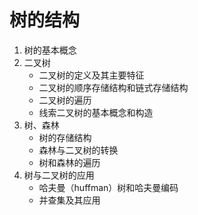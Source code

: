 # 树的结构
1. 树的基本概念
2. 二叉树
   - 二叉树的定义及其主要特征
   - 二叉树的顺序存储结构和链式存储结构
   - 二叉树的遍历
   - 线索二叉树的基本概念和构造
3. 树、森林
   - 树的存储结构
   - 森林与二叉树的转换
   - 树和森林的遍历
4. 树与二叉树的应用
   - 哈夫曼（huffman）树和哈夫曼编码
   - 并查集及其应用
   
